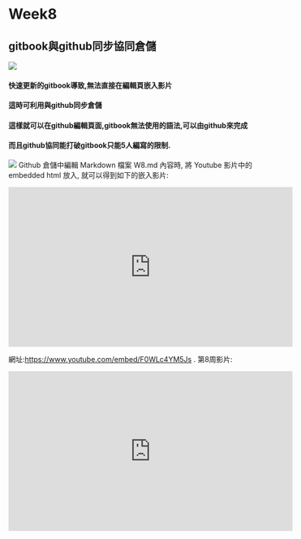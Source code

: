 # Week8

## gitbook與github同步協同倉儲

![](/assets/21.png)

#### 快速更新的gitbook導致,無法直接在編輯頁嵌入影片

#### 這時可利用與github同步倉儲

#### 這樣就可以在github編輯頁面,gitbook無法使用的語法,可以由github來完成

#### 而且github協同能打破gitbook只能5人編寫的限制.

![](/assets/22.png)
Github 倉儲中編輯 Markdown 檔案 W8.md 內容時, 將 Youtube 影片中的 embedded html 放入, 就可以得到如下的嵌入影片:
<iframe width="560" height="315" src="https://www.youtube.com/embed/F0WLc4YM5Js" frameborder="0" allow="autoplay; encrypted-media" allowfullscreen></iframe>



網址:https://www.youtube.com/embed/F0WLc4YM5Js
.
第8周影片:
<iframe width="560" height="315" src="https://www.youtube.com/embed/edzI7owBJG4" frameborder="0" allow="autoplay; encrypted-media" allowfullscreen></iframe>
